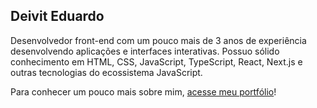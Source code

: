 ## Deivit Eduardo 

Desenvolvedor front-end com um pouco mais de 3 anos de experiência desenvolvendo aplicações e interfaces interativas. Possuo sólido conhecimento em HTML, CSS, JavaScript, TypeScript, React, Next.js e outras tecnologias do ecossistema JavaScript.

Para conhecer um pouco mais sobre mim, <a href="https://duardodev.vercel.app" target="_blank">acesse meu portfólio</a>!
